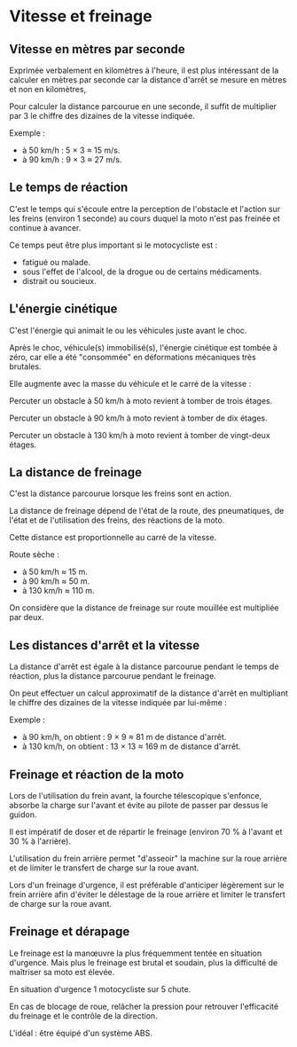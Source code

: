 # Vitesse et freinage

## Vitesse en mètres par seconde

Exprimée verbalement en kilomètres à l'heure, il est plus intéressant de la calculer en mètres par seconde car la distance d'arrêt se mesure en mètres et non en kilomètres,

Pour calculer la distance parcourue en une seconde, il suffit de multiplier par 3 le chiffre des dizaines de la vitesse indiquée.

Exemple :
- à 50 km/h : 5 × 3 ≈ 15 m/s.
- à 90 km/h : 9 × 3 ≈ 27 m/s.

## Le temps de réaction

C'est le temps qui s'écoule entre la perception de l'obstacle et l'action sur les freins (environ 1 seconde) au cours duquel la moto n'est pas freinée et continue à avancer.

Ce temps peut être plus important si le motocycliste est :
- fatigué ou malade.
- sous l'effet de l'alcool, de la drogue ou de certains médicaments.
- distrait ou soucieux.

## L'énergie cinétique

C'est l'énergie qui animait le ou les véhicules juste avant le choc.

Après le choc, véhicule(s) immobilisé(s), l'énergie cinétique est tombée à zéro, car elle a été "consommée" en déformations mécaniques très brutales.

Elle augmente avec la masse du véhicule et le carré de la vitesse :

Percuter un obstacle à 50 km/h à moto revient à tomber de trois étages.

Percuter un obstacle à 90 km/h à moto revient à tomber de dix étages.

Percuter un obstacle à 130 km/h à moto revient à tomber de vingt-deux étages.

## La distance de freinage

C'est la distance parcourue lorsque les freins sont en action.

La distance de freinage dépend de l'état de la route, des pneumatiques, de l'état et de l'utilisation des freins, des réactions de la moto.

Cette distance est proportionnelle au carré de la vitesse.

Route sèche :
- à 50 km/h ≈ 15 m.
- à 90 km/h ≈ 50 m.
- à 130 km/h ≈ 110 m.

On considère que la distance de freinage sur route mouillée est multipliée par deux.

## Les distances d'arrêt et la vitesse

La distance d'arrêt est égale à la distance parcourue pendant le temps de réaction, plus la distance parcourue pendant le freinage.

On peut effectuer un calcul approximatif de la distance d'arrêt en multipliant le chiffre des dizaines de la vitesse indiquée par lui-même :

Exemple :
- à 90 km/h, on obtient : 9 × 9 ≈ 81 m de distance d'arrêt.
- à 130 km/h, on obtient : 13 × 13 ≈ 169 m de distance d'arrêt.

## Freinage et réaction de la moto

Lors de l'utilisation du frein avant, la fourche télescopique s'enfonce, absorbe la charge sur l'avant et évite au pilote de passer par dessus le guidon.

Il est impératif de doser et de répartir le freinage (environ 70 % à l'avant et 30 % à l'arrière).

L'utilisation du frein arrière permet "d'asseoir" la machine sur la roue arrière et de limiter le transfert de charge sur la roue avant.

Lors d'un freinage d'urgence, il est préférable d'anticiper légèrement sur le frein arrière afin d'éviter le délestage de la roue arrière et limiter le transfert de charge sur la roue avant.

## Freinage et dérapage

Le freinage est la manœuvre la plus fréquemment tentée en situation d'urgence. Mais plus le freinage est brutal et soudain, plus la difficulté de maîtriser sa moto est élevée.

En situation d'urgence 1 motocycliste sur 5 chute.

En cas de blocage de roue, relâcher la pression pour retrouver l'efficacité du freinage et le contrôle de la direction.

L'idéal : être équipé d'un système ABS.
